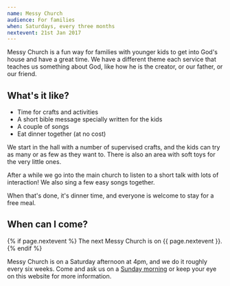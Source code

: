```yaml
---
name: Messy Church
audience: For families
when: Saturdays, every three months
nextevent: 21st Jan 2017
---
```


Messy Church is a fun way for families with younger kids to get into God's house and have a great time. We have a different theme each service that teaches us something about God, like how he is the creator, or our father, or our friend.

## What's it like?

 * Time for crafts and activities
 * A short bible message specially written for the kids
 * A couple of songs
 * Eat dinner together (at no cost)
 
We start in the hall with a number of supervised crafts, and the kids can try as many or as few as they want to. There is also an area with soft toys for the very little ones.

After a while we go into the main church to listen to a short talk with lots of interaction! We also sing a few easy songs together.

When that's done, it's dinner time, and everyone is welcome to stay for a free meal.

## When can I come?

{% if page.nextevent %}
The next Messy Church is on {{ page.nextevent }}.
{% endif %}

Messy Church is on a Saturday afternoon at 4pm, and we do it roughly every six weeks. Come and ask us on a [Sunday morning][sm] or keep your eye on this website for more information.

[sm]: /services/familyservice